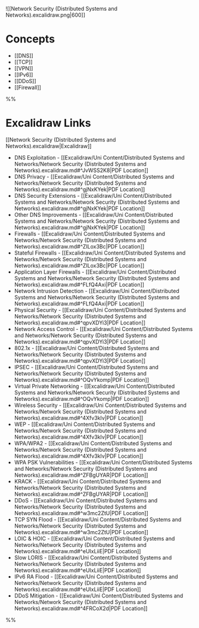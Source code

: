 ![[Network Security (Distributed Systems and Networks).excalidraw.png|600]]

# Concepts

- [[DNS]]
- [[TCP]]
- [[VPN]]
- [[IPv6]]
- [[DDoS]]
- [[Firewall]]

%%
# Excalidraw Links

[[Network Security (Distributed Systems and Networks).excalidraw|Excalidraw]]

- DNS Exploitation - [[Excalidraw/Uni Content/Distributed Systems and Networks/Network Security (Distributed Systems and Networks).excalidraw.md#^JvWSS2K8|PDF Location]]
- DNS Privacy - [[Excalidraw/Uni Content/Distributed Systems and Networks/Network Security (Distributed Systems and Networks).excalidraw.md#^gjNxKYek|PDF Location]]
- DNS Security Extensions - [[Excalidraw/Uni Content/Distributed Systems and Networks/Network Security (Distributed Systems and Networks).excalidraw.md#^gjNxKYek|PDF Location]]
- Other DNS Improvements - [[Excalidraw/Uni Content/Distributed Systems and Networks/Network Security (Distributed Systems and Networks).excalidraw.md#^gjNxKYek|PDF Location]]
- Firewalls - [[Excalidraw/Uni Content/Distributed Systems and Networks/Network Security (Distributed Systems and Networks).excalidraw.md#^ZILox3Bc|PDF Location]]
- Stateful Firewalls - [[Excalidraw/Uni Content/Distributed Systems and Networks/Network Security (Distributed Systems and Networks).excalidraw.md#^ZILox3Bc|PDF Location]]
- Application Layer Firewalls - [[Excalidraw/Uni Content/Distributed Systems and Networks/Network Security (Distributed Systems and Networks).excalidraw.md#^FLfQ4Axi|PDF Location]]
- Network Intrusion Detection - [[Excalidraw/Uni Content/Distributed Systems and Networks/Network Security (Distributed Systems and Networks).excalidraw.md#^FLfQ4Axi|PDF Location]]
- Physical Security - [[Excalidraw/Uni Content/Distributed Systems and Networks/Network Security (Distributed Systems and Networks).excalidraw.md#^qpvXDYi3|PDF Location]]
- Network Access Control - [[Excalidraw/Uni Content/Distributed Systems and Networks/Network Security (Distributed Systems and Networks).excalidraw.md#^qpvXDYi3|PDF Location]]
- 802.1x - [[Excalidraw/Uni Content/Distributed Systems and Networks/Network Security (Distributed Systems and Networks).excalidraw.md#^qpvXDYi3|PDF Location]]
- IPSEC - [[Excalidraw/Uni Content/Distributed Systems and Networks/Network Security (Distributed Systems and Networks).excalidraw.md#^OQvYkomp|PDF Location]]
- Virtual Private Networking - [[Excalidraw/Uni Content/Distributed Systems and Networks/Network Security (Distributed Systems and Networks).excalidraw.md#^OQvYkomp|PDF Location]]
- Wireless Security - [[Excalidraw/Uni Content/Distributed Systems and Networks/Network Security (Distributed Systems and Networks).excalidraw.md#^4Xfv3kIv|PDF Location]]
- WEP - [[Excalidraw/Uni Content/Distributed Systems and Networks/Network Security (Distributed Systems and Networks).excalidraw.md#^4Xfv3kIv|PDF Location]]
- WPA/WPA2 - [[Excalidraw/Uni Content/Distributed Systems and Networks/Network Security (Distributed Systems and Networks).excalidraw.md#^4Xfv3kIv|PDF Location]]
- WPA PSK Vulnerabilities - [[Excalidraw/Uni Content/Distributed Systems and Networks/Network Security (Distributed Systems and Networks).excalidraw.md#^ZFBgUYAR|PDF Location]]
- KRACK - [[Excalidraw/Uni Content/Distributed Systems and Networks/Network Security (Distributed Systems and Networks).excalidraw.md#^ZFBgUYAR|PDF Location]]
- DDoS - [[Excalidraw/Uni Content/Distributed Systems and Networks/Network Security (Distributed Systems and Networks).excalidraw.md#^w3mc2ZtU|PDF Location]]
- TCP SYN Flood - [[Excalidraw/Uni Content/Distributed Systems and Networks/Network Security (Distributed Systems and Networks).excalidraw.md#^w3mc2ZtU|PDF Location]]
- LOIC & HOIC - [[Excalidraw/Uni Content/Distributed Systems and Networks/Network Security (Distributed Systems and Networks).excalidraw.md#^eUIxLiiE|PDF Location]]
- Slow LORIS - [[Excalidraw/Uni Content/Distributed Systems and Networks/Network Security (Distributed Systems and Networks).excalidraw.md#^eUIxLiiE|PDF Location]]
- IPv6 RA Flood - [[Excalidraw/Uni Content/Distributed Systems and Networks/Network Security (Distributed Systems and Networks).excalidraw.md#^eUIxLiiE|PDF Location]]
- DDoS Mitigation - [[Excalidraw/Uni Content/Distributed Systems and Networks/Network Security (Distributed Systems and Networks).excalidraw.md#^4FRCoX2d|PDF Location]]

%%